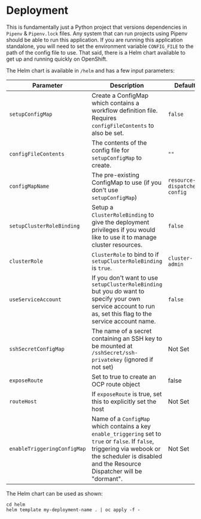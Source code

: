 # Deployment

This is fundamentally just a Python project that versions dependencies in `Pipenv` & `Pipenv.lock` files. Any system that can run projects using Pipenv should be able to run this application. If you are running this application standalone, you will need to set the environment variable `CONFIG_FILE` to the path of the config file to use. That said, there is a Helm chart available to get up and running quickly on OpenShift.

The Helm chart is available in `/helm` and has a few input parameters:

| Parameter | Description | Default |
|---|---|---|
| `setupConfigMap` | Create a ConfigMap which contains a workflow definition file. Requires `configFileContents` to also be set. | `false` |
| `configFileContents` | The contents of the config file for `setupConfigMap` to create. | `""` |
| `configMapName` | The pre-existing ConfigMap to use (if you don't use `setupConfigMap`) | `resource-dispatcher-config` |
| `setupClusterRoleBinding` | Setup a `ClusterRoleBinding` to give the deployment privileges if you would like to use it to manage cluster resources. | `false` |
| `clusterRole` | `ClusterRole` to bind to if `setupClusterRoleBinding` is `true`. | `cluster-admin` |
| `useServiceAccount` | If you don't want to use `setupClusterRoleBinding` but you _do_ want to specify your own service account to run as, set this flag to the service account name. | `false` |
| `sshSecretConfigMap` | The name of a secret containing an SSH key to be mounted at `/sshSecret/ssh-privatekey` (ignored if not set) | Not Set |
| `exposeRoute` | Set to true to create an OCP route object | false |
| `routeHost` | If `exposeRoute` is true, set this to explicitly set the host | Not Set |
| `enableTriggeringConfigMap` | Name of a `ConfigMap` which contains a key `enable_triggering` set to `true` or `false`. If `false`, triggering via webook or the scheduler is disabled and the Resource Dispatcher will be "dormant". | Not Set |

The Helm chart can be used as shown:

```shell script
cd helm
helm template my-deployment-name . | oc apply -f -
```

